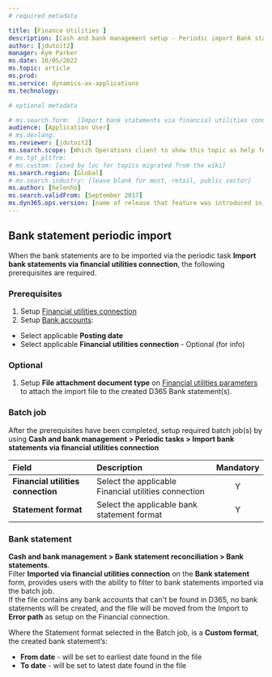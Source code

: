 ```yaml
---
# required metadata

title: [Finance Utilities ]
description: [Cash and bank management setup - Periodic import Bank statement]
author: [jdutoit2]
manager: Kym Parker
ms.date: 10/05/2022
ms.topic: article
ms.prod: 
ms.service: dynamics-ax-applications
ms.technology: 

# optional metadata

# ms.search.form:  [Import bank statements via financial utilities connection]
audience: [Application User]
# ms.devlang: 
ms.reviewer: [jdutoit2]
ms.search.scope: [Which Operations client to show this topic as help for, to be set by content strategist, see list here: https://microsoft.sharepoint.com/teams/DynDoc/_layouts/15/WopiFrame.aspx?sourcedoc={23419e1c-eb64-42e9-aa9b-79875b428718}&action=edit&wd=target%28Core-Dynamics-AX-CP-requirements%2Eone%7C4CC185C0%2DEFAA%2D42CD%2D94B9%2D8F2A45E7F61A%2FVersions-list-for-docs-topics%7CC14BE630%2D5151%2D49D6%2D8305%2D554B5084593C%2F%29]
# ms.tgt_pltfrm: 
# ms.custom: [used by loc for topics migrated from the wiki]
ms.search.region: [Global]
# ms.search.industry: [leave blank for most, retail, public sector]
ms.author: [helenho]
ms.search.validFrom: [September 2017]
ms.dyn365.ops.version: [name of release that feature was introduced in, see list here: https://microsoft.sharepoint.com/teams/DynDoc/_layouts/15/WopiFrame.aspx?sourcedoc={23419e1c-eb64-42e9-aa9b-79875b428718}&action=edit&wd=target%28Core-Dynamics-AX-CP-requirements%2Eone%7C4CC185C0%2DEFAA%2D42CD%2D94B9%2D8F2A45E7F61A%2FVersions-list-for-docs-topics%7CC14BE630%2D5151%2D49D6%2D8305%2D554B5084593C%2F%29]
---
```


## Bank statement periodic import
When the bank statements are to be imported via the periodic task **Import bank statements via financial utilities connection**, the following prerequisites are required.

### Prerequisites
1.	Setup [Financial utilities connection](Finance-utilities-connections.md)
1.	Setup [Bank accounts](Bank-accounts.md):
   - Select applicable **Posting date**
   - Select applicable **Financial utilities connection** - Optional (for info)

### Optional
1. Setup **File attachment document type** on [Financial utilities parameters](Finance-utilities-parameters.md) to attach the import file to the created D365 Bank statement(s).

### Batch job
After the prerequisites have been completed, setup required batch job(s) by using **Cash and bank management > Periodic tasks > Import bank statements via financial utilities connection**

Field         | Description                         | Mandatory
:--           |:--                                  |:--:
**Financial utilities connection**  |	Select the applicable Financial utilities connection  |	Y
**Statement format**  |	Select the applicable bank statement format	  | Y

### Bank statement
**Cash and bank management > Bank statement reconciliation > Bank statements**. <br>
Filter **Imported via financial utilities connection** on the **Bank statement** form, provides users with the ability to filter to bank statements imported via the batch job. <br>
If the file contains any bank accounts that can't be found in D365, no bank statements will be created, and the file will be moved from the Import to **Error path** as setup on the Financial connection.

Where the Statement format selected in the Batch job, is a **Custom format**, the created bank statement’s:
- **From date** - will be set to earliest date found in the file
- **To date** - will be set to latest date found in the file

